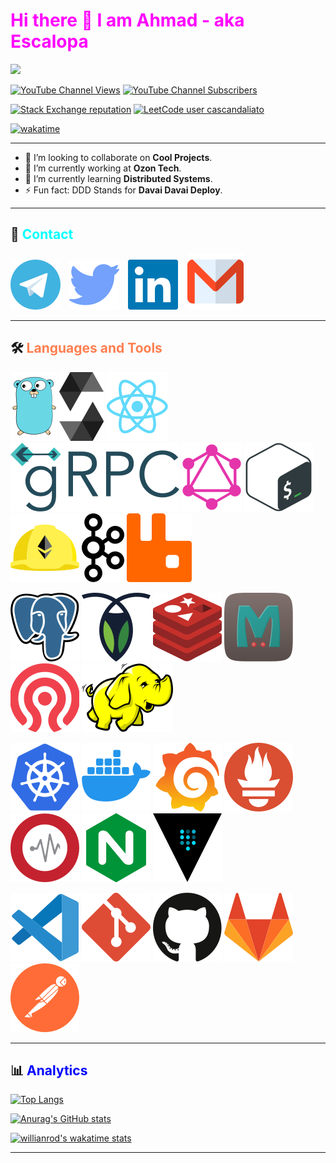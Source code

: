 # <a style="color:Fuchsia">Hi there 👋 I am Ahmad - aka Escalopa</a>

<img src="https://komarev.com/ghpvc/?username=escalopa&label=Views&color=blue&style=flat" />

</br>

[![YouTube Channel Views](https://img.shields.io/youtube/channel/views/UCTRWpJE0OTZDasrGDgK3Klw?color=red&label=YouTube&logo=youtube&style=flat)][YouTube]
[![YouTube Channel Subscribers](https://img.shields.io/youtube/channel/subscribers/UCTRWpJE0OTZDasrGDgK3Klw?color=red&label=Subscribers&logo=youtube&style=flat)][YouTube]

[![Stack Exchange reputation](https://img.shields.io/stackexchange/stackoverflow/r/14295533?color=yellow&logo=stackoverflow&label=Reputation)][StackOverFlow]
[![LeetCode user cascandaliato](https://img.shields.io/badge/dynamic/json?style=flat&color=%23ffa116&label=Solved&query=solvedOverTotal&url=https%3A%2F%2Fleetcode-badge.vercel.app%2Fapi%2Fusers%2Fescalopa&logo=leetcode&logoColor=yellow)][LeetCode]

[![wakatime](https://wakatime.com/badge/user/965e81db-2a88-4564-b236-537c4a901130.svg)](https://wakatime.com/@965e81db-2a88-4564-b236-537c4a901130)

--- 

- 👯 I’m looking to collaborate on **Cool Projects**.
- 🔭 I’m currently working at **Ozon Tech**.
- 🌱 I’m currently learning **Distributed Systems**.
- ⚡ Fun fact: DDD Stands for **Davai Davai Deploy**.

--- 

## 💬 <a style="color:Cyan">Contact</a>


[![](./img/telegram.svg)][Telegram]⠀
[![](./img/twitter.svg)][Twitter]⠀
[![](./img/linkedin.svg)][LinkedIn]⠀
[![](./img/gmail.svg)][Gmail]

---

## 🛠 <a style="color:Coral">Languages and Tools</a>


[![](./img/go.svg)][Go]
[![](./img/solidity.svg)][Solidity]
[![](./img/react.svg)][React]
[![](./img/grpc.svg)][Grpc]
[![](./img/graphql.svg)][Graphql]
[![](./img/bash.svg)][Bash]
[![](./img/hardhat.svg)][Hardhat]
[![](./img/kafka.svg)][Kafka]
[![](./img/rabbitmq.svg)][Rabbitmq]

[![](./img/postgresql.svg)][Postgresql]
[![](./img/cockroachdb.svg)][Cockroachdb]
[![](./img/redis.svg)][Redis]
[![](./img/memcached.svg)][Memcached]
[![](./img/ceph.svg)][Ceph]
[![](./img/hadoop.svg)][Hadoop]

[![](./img/k8s.svg)][K8s]
[![](./img/docker.svg)][Docker]
[![](./img/grafana.svg)][Grafana]
[![](./img/prometheus.svg)][Prometheus]
[![](./img/graylog.svg)][Graylog]
[![](./img/nginx.svg)][Nginx]
[![](./img/vault.svg)][Vault]

[![](./img/vscode.svg)][Visual Studio]
[![](./img/git.svg)][Git]
[![](./img/github.svg)][Github]
[![](./img/gitlab.svg)][Gitlab]
[![](./img/postman.svg)][Postman]

---

## 📊 <a style="color:Blue">Analytics</a>

[![Top Langs](https://github-readme-stats.vercel.app/api/top-langs/?username=escalopa&layout=compact&theme=react)](https://github.com/anuraghazra/github-readme-stats)

[![Anurag's GitHub stats](https://github-readme-stats.vercel.app/api?username=escalopa&theme=react&show_icons=true&count_private=true&custom_title=Github%20Status)](https://github.com/anuraghazra/github-readme-stats)

[![willianrod's wakatime stats](https://github-readme-stats.vercel.app/api/wakatime?username=escalopa&layout=compact&theme=react&custom_title=Wakatime%20All%20Time%20Stats&langs_count=8)](https://github.com/anuraghazra/github-readme-stats)

---

<!-- Coding -->
[Go]: http://google.com/search?q=go
[Solidity]: http://google.com/search?q=solidity
[React]: http://google.com/search?q=react
[Grpc]: http://google.com/search?q=grpc
[Graphql]: http://google.com/search?q=graphql
[Bash]: http://google.com/search?q=bash
[Hardhat]: http://google.com/search?q=hardhat
[Kafka]: http://google.com/search?q=kafka
[Rabbitmq]: http://google.com/search?q=rabbitmq

[Postgresql]: http://google.com/search?q=postgresql
[Cockroachdb]: http://google.com/search?q=cockroachdb
[Redis]: http://google.com/search?q=redis
[Memcached]: http://google.com/search?q=memcached
[Ceph]: http://google.com/search?q=ceph
[Hadoop]: http://google.com/search?q=hadoop

[K8s]: http://google.com/search?q=k8s
[Docker]: http://google.com/search?q=docker
[Grafana]: http://google.com/search?q=grafana
[Prometheus]: http://google.com/search?q=prometheus
[Graylog]: http://google.com/search?q=graylog
[Nginx]: http://google.com/search?q=nginx
[Vault]: http://google.com/search?q=vault

[Git]: http://google.com/search?q=git
[GitHub]: https://github.com/
[GitLab]: https://gitlab.com/
[Visual Studio]: https://code.visualstudio.com/
[Postman]: http://google.com/search?q=

<!-- Social --> 
[YouTube]: https://youtube.com/@escalopa
[Blog]: https://escalopa.live
[Server]: http://178.250.158.150/
[StackOverFlow]: https://stackoverflow.com/users/14295533/escapola
[LeetCode]: https://leetcode.com/escalopa/

<!-- Contact --> 
[LinkedIn]: https://www.linkedin.com/in/escalopa/?locale=en_US
[Twitter]: https://twitter.com/escalopaPapi
[Telegram]: https://t.me/aehelaly
[Gmail]: mailto:ahmad.helaly.dev@gmail.com?body=Hello%20Ahmad
